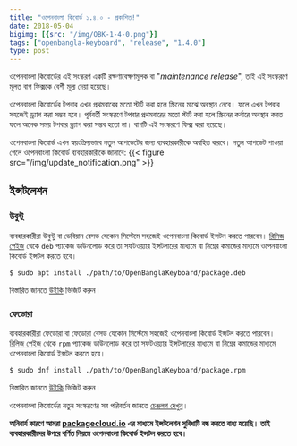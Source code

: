 ```yaml
---
title: "ওপেনবাংলা কিবোর্ড ১.৪.০ - প্রকাশিত!"
date: 2018-05-04
bigimg: [{src: "/img/OBK-1-4-0.png"}]
tags: ["openbangla-keyboard", "release", "1.4.0"]
type: post
---
```


ওপেনবাংলা কিবোর্ডের এই সংস্করণ একটি রক্ষণাবেক্ষণমূলক বা "*maintenance release*", তাই এই সংস্করণে মূলত বাগ ফিক্সকে বেশী মূল্য দেয়া হয়েছে।
<!--more-->

ওপেনবাংলা কিবোর্ডের টপবার এখন প্রথমবারের মতো স্টার্ট করা হলে স্ক্রিনের মাঝে অবস্থান নেবে। ফলে এখন টপবার সহজেই ড্র্যাগ করা সম্ভব হবে। পূর্ববর্তী সংস্করণে টপবার প্রথমবারের মতো স্টার্ট করা হলে স্ক্রিনের কর্নারে অবস্থান করত ফলে অনেক সময় টপবার ড্র্যাগ করা সম্ভব হতো না। বাগটি এই সংস্করণে ফিক্স করা হয়েছে।

ওপেনবাংলা কিবোর্ড এখন স্বয়ংক্রিয়ভাবে নতুন আপডেটের জন্য ব্যবহারকারীকে অবহিত করবে। নতুন আপডেট পাওয়া গেলে ওপেনবাংলা কিবোর্ড ব্যবহারকারীকে জানাবে:
{{< figure src="/img/update_notification.png" >}}

## ইন্সটলেশন
### উবুন্টু
ব্যবহারকারীরা উবুন্টু বা ডেবিয়ান বেসড যেকোন সিস্টেমে সহজেই ওপেনবাংলা কিবোর্ড ইন্সটল করতে পারবেন। [রিলিজ পেইজ](https://github.com/OpenBangla/OpenBangla-Keyboard/releases/tag/1.4.0) থেকে `deb` প্যাকেজ ডাউনলোড করে তা সফটওয়্যার ইন্সটলারের মাধ্যমে বা নিম্নের কমান্ডের মাধ্যমে ওপেনবাংলা কিবোর্ড ইন্সটল করতে হবে।
```bash
$ sudo apt install ./path/to/OpenBanglaKeyboard/package.deb
```
বিস্তারিত জানতে [উইকি](https://github.com/OpenBangla/OpenBangla-Keyboard/wiki/Installing-OpenBangla-Keyboard) ভিজিট করুন।
### ফেডোরা
ব্যবহারকারীরা ফেডোরা বা ফেডোরা বেসড যেকোন সিস্টেমে সহজেই ওপেনবাংলা কিবোর্ড ইন্সটল করতে পারবেন। [রিলিজ পেইজ](https://github.com/OpenBangla/OpenBangla-Keyboard/releases/tag/1.4.0) থেকে `rpm` প্যাকেজ ডাউনলোড করে তা সফটওয়্যার ইন্সটলারের মাধ্যমে বা নিম্নের কমান্ডের মাধ্যমে ওপেনবাংলা কিবোর্ড ইন্সটল করতে হবে।
```bash
$ sudo dnf install ./path/to/OpenBanglaKeyboard/package.rpm
```
বিস্তারিত জানতে [উইকি](https://github.com/OpenBangla/OpenBangla-Keyboard/wiki/Installing-OpenBangla-Keyboard) ভিজিট করুন।

ওপেনবাংলা কিবোর্ডের নতুন সংস্করণের সব পরিবর্তন জানতে [চেঞ্জলগ দেখুন](https://github.com/OpenBangla/OpenBangla-Keyboard/blob/master/CHANGELOG.md#140)।

**অনিবার্য কারণে আমরা [packagecloud.io](https://packagecloud.io/) এর মাধ্যমে ইন্সটলেশন সুবিধাটি বন্ধ করতে বাধ্য হয়েছি। তাই ব্যবহারকারীদের উপরে বর্ণিত নিয়মে ওপেনবাংলা কিবোর্ড ইন্সটল করতে হবে।**
